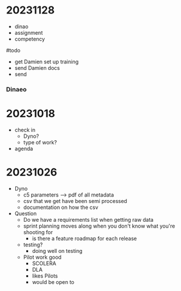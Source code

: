 # 20231128

- dinao
- assignment
- competency

#todo 

- get Damien set up training
- send Damien docs
- send 


### Dinaeo


# 20231018

- check in
	- Dyno?
	- type of work?
- agenda

# 20231026

- Dyno
	- c5 parameters --> pdf of all metadata
	- csv that we get have been semi processed
	- documentation on how the csv 
- Question
	- Do we have a requirements list when getting raw data
	- sprint planning moves along when you don't know what you're shooting for
		- is there a feature roadmap for each release
	- testing?
		- doing well on testing
	- Pilot work good
		- SCOLERA
		- DLA 
		- likes Pilots
		- would be open to 